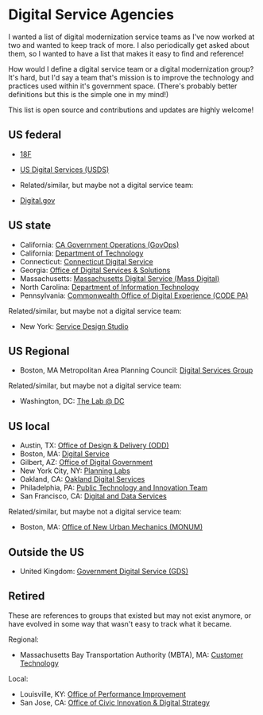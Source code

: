 # Digital Service Agencies

I wanted a list of digital modernization service teams as I've now worked at two and wanted to keep track of more. I also periodically get asked about them, so I wanted to have a list that makes it easy to find and reference!

How would I define a digital service team or a digital modernization group? It's hard, but I'd say a team that's mission is to improve the technology and practices used within it's government space. (There's probably better definitions but this is the simple one in my mind!)

This list is open source and contributions and updates are highly welcome!

## US federal

* [18F](https://18f.gsa.gov/)
* [US Digital Services (USDS)](https://www.usds.gov/)

* Related/similar, but maybe not a digital service team:

* [Digital.gov](https://digital.gov/)

## US state

* California: [CA Government Operations (GovOps)](https://www.govops.ca.gov/)
* California: [Department of Technology](https://cdt.ca.gov/)
* Connecticut: [Connecticut Digital Service](https://connecticut-digital-services.github.io/)
* Georgia: [Office of Digital Services & Solutions](https://digital.georgia.gov/)
* Massachusetts: [Massachusetts Digital Service (Mass Digital)](https://www.mass.gov/orgs/massachusetts-digital-service)
* North Carolina: [Department of Information Technology](https://itservices.nc.gov/)
* Pennsylvania: [Commonwealth Office of Digital Experience (CODE PA)](https://code.pa.gov/)

Related/similar, but maybe not a digital service team:

* New York: [Service Design Studio](https://www.nyc.gov/site/opportunity/portfolio/service-design-studio.page)

## US Regional

* Boston, MA Metropolitan Area Planning Council: [Digital Services Group](https://www.mapc.org/learn/data-tools/)

Related/similar, but maybe not a digital service team:

* Washington, DC: [The Lab @ DC](https://thelabprojects.dc.gov/)


## US local

* Austin, TX: [Office of Design & Delivery (ODD)](https://wewereodd.com/about/)
* Boston, MA: [Digital Service](https://www.boston.gov/departments/boston-digital-service)
* Gilbert, AZ: [Office of Digital Government](https://www.gilbertaz.gov/departments/digital-government)
* New York City, NY: [Planning Labs](https://planninglabs.nyc/)
* Oakland, CA: [Oakland Digital Services](https://www.oaklandca.gov/topics/oakland-digital-services)
* Philadelphia, PA: [Public Technology and Innovation Team](https://www.phila.gov/departments/office-of-innovation-and-technology/public-technology-and-innovation-team/)
* San Francisco, CA: [Digital and Data Services](https://www.sf.gov/departments--city-administrator--digital-and-data-services)

Related/similar, but maybe not a digital service team:

* Boston, MA: [Office of New Urban Mechanics (MONUM)](https://www.boston.gov/departments/new-urban-mechanics)


## Outside the US

* United Kingdom: [Government Digital Service (GDS)](https://www.gov.uk/government/organisations/government-digital-service)

## Retired

These are references to groups that existed but may not exist anymore, or have evolved in some way that wasn't easy to track what it became.

Regional:

* Massachusetts Bay Transportation Authority (MBTA), MA: [Customer Technology](https://medium.com/mbta-tech)

Local:

* Louisville, KY: [Office of Performance Improvement](https://louisvilleky.gov/government/performance-improvement)
* San Jose, CA: [Office of Civic Innovation & Digital Strategy](http://www.sanjoseca.gov/index.aspx?NID=5188)

